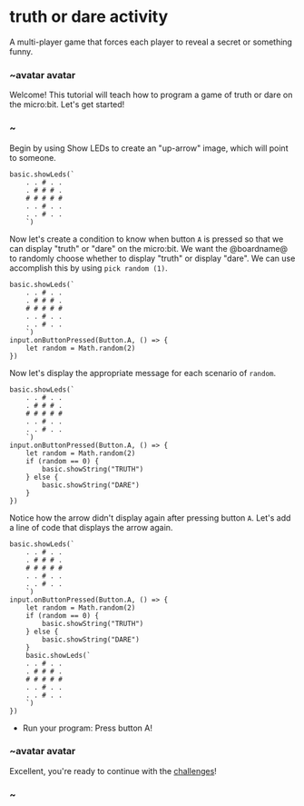 # truth or dare activity

A multi-player game that forces each player to reveal a secret or something funny. 

### ~avatar avatar



Welcome! This tutorial will teach how to program a game of truth or dare on the micro:bit. Let's get started!

### ~

Begin by using Show LEDs to create an "up-arrow" image, which will point to someone.

```blocks
basic.showLeds(`
    . . # . .
    . # # # .
    # # # # #
    . . # . .
    . . # . .
    `)

```

Now let's create a condition to know when button `A` is pressed so that we can display "truth" or "dare" on the micro:bit. We want the @boardname@ to randomly choose whether to display "truth" or display "dare". We can use accomplish this by using `pick random (1)`.

```blocks
basic.showLeds(`
    . . # . .
    . # # # .
    # # # # #
    . . # . .
    . . # . .
    `)
input.onButtonPressed(Button.A, () => {
    let random = Math.random(2)
})
```

Now let's display the appropriate message for each scenario of `random`.

```blocks
basic.showLeds(`
    . . # . .
    . # # # .
    # # # # #
    . . # . .
    . . # . .
    `)
input.onButtonPressed(Button.A, () => {
    let random = Math.random(2)
    if (random == 0) {
        basic.showString("TRUTH")
    } else {
        basic.showString("DARE")
    }
})
```



Notice how the arrow didn't display again after pressing button `A`. Let's add a line of code that displays the arrow again.

```blocks
basic.showLeds(`
    . . # . .
    . # # # .
    # # # # #
    . . # . .
    . . # . .
    `)
input.onButtonPressed(Button.A, () => {
    let random = Math.random(2)
    if (random == 0) {
        basic.showString("TRUTH")
    } else {
        basic.showString("DARE")
    }
    basic.showLeds(`
    . . # . .
    . # # # .
    # # # # #
    . . # . .
    . . # . .
    `)
})

```

* Run your program: Press button A!

### ~avatar avatar

Excellent, you're ready to continue with the [challenges](/lessons/truth-or-dare/challenges)!

### ~

